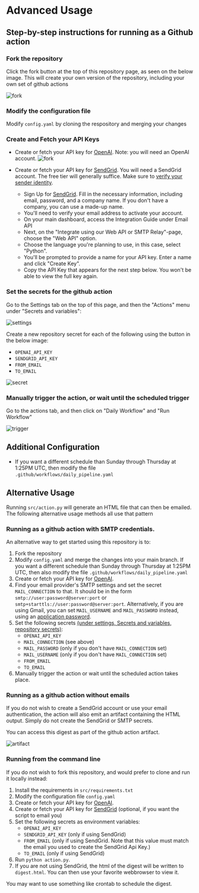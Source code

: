 # Advanced Usage

## Step-by-step instructions for running as a Github action

### Fork the repository

Click the fork button at the top of this repository page, as seen on the below image. This will create your own version of the repository, including your own set of github actions

![fork](./readme_images/fork.png)

### Modify the configuration file

Modify `config.yaml` by cloning the respository and merging your changes

### Create and Fetch your API Keys 

- Create or fetch your API key for [OpenAI](https://platform.openai.com/account/api-keys). Note: you will need an OpenAI account.
![fork](./readme_images/openai.png)

- Create or fetch your API key for [SendGrid](https://app.SendGrid.com/settings/api_keys). You will need a SendGrid account. The free tier will generally suffice. Make sure to [verify your sender identity](https://docs.sendgrid.com/for-developers/sending-email/sender-identity).
   - Sign Up for [SendGrid](https://app.sendgrid.com). Fill in the necessary information, including email, password, and a company name. If you don't have a company, you can use a made-up name.
   - You'll need to verify your email address to activate your account.
   - On your main dashboard, access the Integration Guide under Email API
   - Next, on the "Integrate using our Web API or SMTP Relay"-page, choose the "Web API" option.
   - Choose the language you're planning to use, in this case, select "Python".
   - You'll be prompted to provide a name for your API key. Enter a name and click "Create Key".
   - Copy the API Key that appears for the next step below. You won't be able to view the full key again.

### Set the secrets for the github action

Go to the Settings tab on the top of this page, and then the "Actions" menu under "Secrets and variables":

![settings](./readme_images/settings.png)

Create a new repository secret for each of the following using the button in the below image:
- `OPENAI_API_KEY`
- `SENDGRID_API_KEY`
- `FROM_EMAIL`
- `TO_EMAIL`

![secret](./readme_images/secrets.png)

### Manually trigger the action, or wait until the scheduled trigger

Go to the actions tab, and then click on "Daily Workflow" and "Run Workflow"

![trigger](./readme_images/trigger.png)

## Additional Configuration

- If you want a different schedule than Sunday through Thursday at 1:25PM UTC, then modify the file `.github/workflows/daily_pipeline.yaml` 


## Alternative Usage

Running `src/action.py` will generate an HTML file that can then be emailed. The following alternative usage methods all use that pattern

### Running as a github action with SMTP credentials.

An alternative way to get started using this repository is to:

1. Fork the repository
2. Modify `config.yaml` and merge the changes into your main branch. If you want a different schedule than Sunday through Thursday at 1:25PM UTC, then also modify the file `.github/workflows/daily_pipeline.yaml`
3. Create or fetch your API key for [OpenAI](https://platform.openai.com/account/api-keys).
4. Find your email provider's SMTP settings and set the secret `MAIL_CONNECTION` to that. It should be in the form `smtp://user:password@server:port` or `smtp+starttls://user:password@server:port`. Alternatively, if you are using Gmail, you can set `MAIL_USERNAME` and `MAIL_PASSWORD` instead, using an [application password](https://support.google.com/accounts/answer/185833).
5. Set the following secrets [(under settings, Secrets and variables, repository secrets)](https://docs.github.com/en/actions/security-guides/encrypted-secrets#creating-encrypted-secrets-for-a-repository):
   - `OPENAI_API_KEY`
   - `MAIL_CONNECTION` (see above)
   - `MAIL_PASSWORD` (only if you don't have `MAIL_CONNECTION` set)
   - `MAIL_USERNAME` (only if you don't have `MAIL_CONNECTION` set)
   - `FROM_EMAIL`
   - `TO_EMAIL`
6. Manually trigger the action or wait until the scheduled action takes place.

### Running as a github action without emails 

If you do not wish to create a SendGrid account or use your email authentication, the action will also emit an artifact containing the HTML output. Simply do not create the SendGrid or SMTP secrets.

You can access this digest as part of the github action artifact.

![artifact](./readme_images/artifact.png)

### Running from the command line

If you do not wish to fork this repository, and would prefer to clone and run it locally instead:

1. Install the requirements in `src/requirements.txt`
2. Modify the configuration file `config.yaml`
3. Create or fetch your API key for [OpenAI](https://platform.openai.com/account/api-keys).
4. Create or fetch your API key for [SendGrid](https://app.SendGrid.com/settings/api_keys) (optional, if you want the script to email you)
5. Set the following secrets as environment variables: 
   - `OPENAI_API_KEY`
   - `SENDGRID_API_KEY` (only if using SendGrid)
   - `FROM_EMAIL` (only if using SendGrid. Note that this value must match the email you used to create the SendGrid Api Key.)
   - `TO_EMAIL` (only if using SendGrid)
6. Run `python action.py`.
7. If you are not using SendGrid, the html of the digest will be written to `digest.html`. You can then use your favorite webbrowser to view it.

You may want to use something like crontab to schedule the digest.
